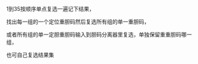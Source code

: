 1到35按顺序单点复选一遍记下结果，

找出每一组的一个定位重胆码然后复选所有组的单一重胆码，

或者所有组的单一定胆重胆码输入到胆码分离器里复选，单独保留重重胆码哪一组，


也可自己复选结果集








